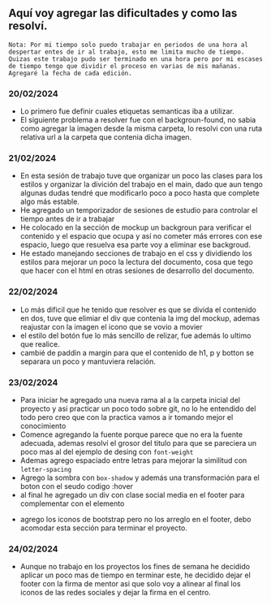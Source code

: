 ## Aquí voy agregar las dificultades y como las resolví.
 ``Nota: Por mi tiempo solo puedo trabajar en periodos de una hora al despertar entes de ir al trabajo, esto me limita mucho de tiempo. Quizas este trabajo pudo ser terminado en una hora pero por mi escases de tiempo tengo que dividir el proceso en varias de mis mañanas. Agregaré la fecha de cada edición.``
 ### 20/02/2024

* Lo primero fue definir cuales etiquetas semanticas iba a utilizar.
* El siguiente problema a resolver fue con el backgroun-found, no sabia como agregar la imagen desde la misma carpeta, lo resolvi con una ruta relativa url a la carpeta que contenia dicha imagen.

### 21/02/2024

* En esta sesión de trabajo tuve que organizar un poco las clases para los estilos y organizar la divición del trabajo en el main, dado que aun tengo algunas dudas tendré que modificarlo poco a poco hasta que complete algo más estable.
* He agregado un temporizador de sesiones de estudio para controlar el tiempo antes de ir a trabajar
* He colocado en la sección de mockup un backgroun para verificar el contenido y el espacio que ocupa y así no cometer más errores con ese espacio, luego que resuelva esa parte voy a eliminar ese backgroud.
* He estado manejando secciones de trabajo en el css y dividiendo los estilos para mejorar un poco la lectura del documento, cosa que tego que hacer con el html en otras sesiones de desarrollo del documento.

### 22/02/2024

* Lo más dificil que he tenido que resolver es que se divida el contenido en dos, tuve que elimiar el div que contenia la img del mockup, ademas reajustar con la imagen el icono que se vovio a movier 
* el estilo del botón fue lo más sencillo de relizar, fue además lo ultimo que realice.
* cambié de paddin a margin para que el contenido de h1, p y botton se separara un poco y mantuviera relación.

### 23/02/2024

* Para iniciar he agregado una nueva rama al a la carpeta inicial del proyecto y asi practicar un poco todo sobre git, no lo he entendido del todo pero creo que con la practica vamos a ir tomando mejor el conocimiento
* Comence agregando la fuente porque parece que no era la fuente adecuada, ademas resolví el grosor del titulo para que se pareciera un poco mas al del ejemplo de desing con ``font-weight``
* Ademas agrego espaciado entre letras para mejorar la similitud con ``letter-spacing``
* Agrego la sombra con ``box-shadow`` y además una transformación para el boton con el seudo codigo :hover
* al final he agregado un div con clase social media en el footer para complementar con el elemento <p>
* agrego los iconos de bootstrap pero no los arreglo en el footer, debo acomodar esta sección para terminar el proyecto.    

### 24/02/2024

* Aunque no trabajo en los proyectos los fines de semana he decidido aplicar un poco mas de tiempo en terminar este, he decidido dejar el footer con la firma de mentor asi que solo voy a alinear al final los iconos de las redes sociales y dejar la firma en el centro.

